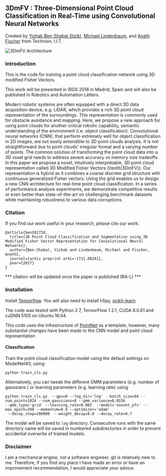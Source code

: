 **3DmFV** : Three-Dimensional Point Cloud Classification in Real-Time using Convolutional Neural Networks
---
Created by [Yizhak Ben-Shabat (Itzik)](http://www.itzikbs.com), [Michael Lindenbaum](http://www.cs.technion.ac.il/people/mic/index.html), and [Anath Fischer](https://meeng.technion.ac.il/members/anath-fischer/) from Technion, I.I.T.

![3DmFV Architecture](https://github.com/sitzikbs/3DmFV-Net/blob/master/doc/3dmfvnet_architecture.PNG)


### Introduction
This is the code for training a point cloud classification network using 3D modified Fisher Vectors.

This work will be presented in IROS 2018  in Madrid, Spain and will also be published in 
 Robotics and Automation Letters. 
 
 
Modern robotic systems are often equipped with a direct 3D data acquisition device, e.g. LiDAR, which provides a rich 
3D point cloud representation of the surroundings. This representation is commonly used for obstacle avoidance and 
mapping. Here, we propose a new approach for using point clouds for another critical robotic capability, semantic 
understanding of the environment (i.e. object classification).
Convolutional neural networks (CNN), that perform extremely well for object classification in 2D images, are not easily 
extendible to 3D point clouds analysis. It is not straightforward due to point clouds' irregular format and a varying 
number of points. The common solution of transforming the point cloud data into a 3D voxel grid needs to address severe
 accuracy vs memory size tradeoffs.  In this paper we propose a novel, intuitively interpretable, 3D point cloud
  representation called 3D Modified Fisher Vectors (\textit{3DmFV}). Our representation is hybrid as it combines a 
  coarse discrete grid structure with continuous generalized Fisher vectors. Using the grid enables us to design a new 
  CNN architecture for real-time point cloud classification. In a series of performance analysis experiments, we 
  demonstrate competitive results or even better than state-of-the-art on challenging benchmark datasets while 
  maintaining robustness to various data corruptions. 
  
### Citation
If you find our work useful in your research, please cite our work:

    @article{ben20173d,
      title={3D Point Cloud Classification and Segmentation using 3D Modified Fisher Vector Representation for Convolutional Neural Networks},
      author={Ben-Shabat, Yizhak and Lindenbaum, Michael and Fischer, Anath},
      journal={arXiv preprint arXiv:1711.08241},
      year={2017}
    }

*** citation will be updated once the paper is published (RA-L) ***

### Installation
Install [Tensorflow](https://www.tensorflow.org). You will also need to install h5py, [scikit-learn](http://scikit-learn.org/stable/).
 
The code was tested with Python 2.7, TensorFlow 1.2.1, CUDA 8.0.61 and cuDNN 5105 on Ubuntu 16.04.


This code uses the infrastructure of [PointNet](https://github.com/charlesq34/pointnet) as a template,
 however, many substantial changes have been made to the CNN model and point cloud representation.


#### Classification
Train the point cloud classification model using the default settings on ModelNet40, using: 

    python train_cls.py

Alternatively, you can tweak the different GMM parameters (e.g. number of gaussians ) or learning parameters (e.g. learning rate) using

    python train_cls.py  --gpu=0 --log_dir='log' --batch_size=64 --num_point=1024 --num_gaussians=8 --gmm_variance=0.0156 
    --gmm_type='grid' --learning_rate=0.001  --model='voxnet_pfv' --max_epoch=200 --momentum=0.9 --optimizer='adam'
     --decay_step=200000  --weight_decay=0.0 --decay_rate=0.7
 
The model will be saved to `log` directory.
Consecutive runs with the same directory name will be saved in numbered subdirectories in order to prevent accidental 
overwrite of trained models.  

### Disclaimer
I am a mechanical engine, not a software engineer. git is relatively new to me. Therefore, if you find any place I have 
made an error or have an improvement recommendation, I would appreciate your advice.
